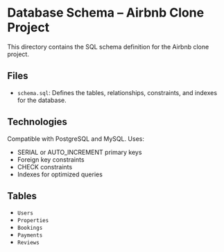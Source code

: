 # Database Schema – Airbnb Clone Project

This directory contains the SQL schema definition for the Airbnb clone project.

## Files

-   `schema.sql`: Defines the tables, relationships, constraints, and indexes for the database.

## Technologies

Compatible with PostgreSQL and MySQL. Uses:

-   SERIAL or AUTO_INCREMENT primary keys
-   Foreign key constraints
-   CHECK constraints
-   Indexes for optimized queries

## Tables

-   `Users`
-   `Properties`
-   `Bookings`
-   `Payments`
-   `Reviews`
